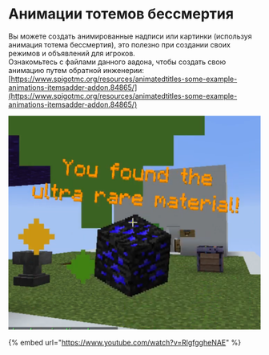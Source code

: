 # Анимации тотемов бессмертия

Вы можете создать анимированные надписи или картинки (используя анимация тотема бессмертия), это полезно при создании своих режимов и объявлений для игроков.\
Ознакомьтесь с файлами данного аадона, чтобы создать свою анимацию путем обратной инженерии: [https://www.spigotmc.org/resources/animatedtitles-some-example-animations-itemsadder-addon.84865/](https://www.spigotmc.org/resources/animatedtitles-some-example-animations-itemsadder-addon.84865/)

![](<../../../.gitbook/assets/image (28).png>)

{% embed url="https://www.youtube.com/watch?v=RlgfggheNAE" %}

